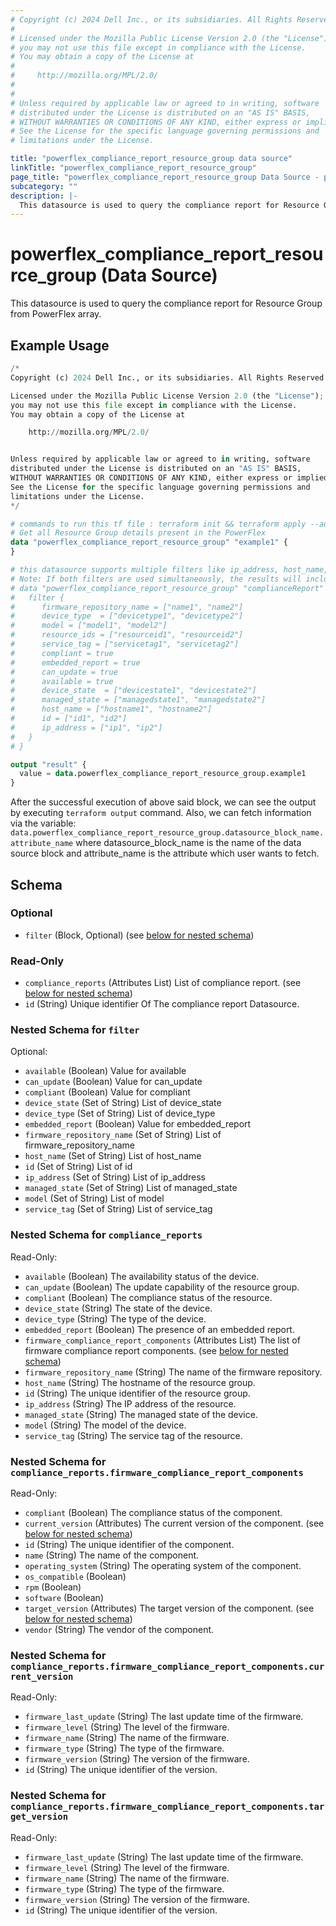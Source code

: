 ```yaml
---
# Copyright (c) 2024 Dell Inc., or its subsidiaries. All Rights Reserved.
# 
# Licensed under the Mozilla Public License Version 2.0 (the "License");
# you may not use this file except in compliance with the License.
# You may obtain a copy of the License at
# 
#     http://mozilla.org/MPL/2.0/
# 
# 
# Unless required by applicable law or agreed to in writing, software
# distributed under the License is distributed on an "AS IS" BASIS,
# WITHOUT WARRANTIES OR CONDITIONS OF ANY KIND, either express or implied.
# See the License for the specific language governing permissions and
# limitations under the License.

title: "powerflex_compliance_report_resource_group data source"
linkTitle: "powerflex_compliance_report_resource_group"
page_title: "powerflex_compliance_report_resource_group Data Source - powerflex"
subcategory: ""
description: |-
  This datasource is used to query the compliance report for Resource Group from PowerFlex array.
---
```


# powerflex_compliance_report_resource_group (Data Source)

This datasource is used to query the compliance report for Resource Group from PowerFlex array.

## Example Usage

```terraform
/*
Copyright (c) 2024 Dell Inc., or its subsidiaries. All Rights Reserved.

Licensed under the Mozilla Public License Version 2.0 (the "License");
you may not use this file except in compliance with the License.
You may obtain a copy of the License at

    http://mozilla.org/MPL/2.0/


Unless required by applicable law or agreed to in writing, software
distributed under the License is distributed on an "AS IS" BASIS,
WITHOUT WARRANTIES OR CONDITIONS OF ANY KIND, either express or implied.
See the License for the specific language governing permissions and
limitations under the License.
*/

# commands to run this tf file : terraform init && terraform apply --auto-approve
# Get all Resource Group details present in the PowerFlex
data "powerflex_compliance_report_resource_group" "example1" {
}

# this datasource supports multiple filters like ip_address, host_name, service_tag, compliant,etc.
# Note: If both filters are used simultaneously, the results will include any records that match either of the filters.
# data "powerflex_compliance_report_resource_group" "complianceReport" {
#   filter {
#      firmware_repository_name = ["name1", "name2"]
#      device_type  = ["devicetype1", "devicetype2"]
#      model = ["model1", "model2"]
#      resource_ids = ["resourceid1", "resourceid2"]
#      service_tag = ["servicetag1", "servicetag2"]
#      compliant = true
#      embedded_report = true
#      can_update = true
#      available = true
#      device_state  = ["devicestate1", "devicestate2"]
#      managed_state = ["managedstate1", "managedstate2"]
#      host_name = ["hostname1", "hostname2"]
#      id = ["id1", "id2"]
#      ip_address = ["ip1", "ip2"]
#   }
# }

output "result" {
  value = data.powerflex_compliance_report_resource_group.example1
}
```

After the successful execution of above said block, we can see the output by executing `terraform output` command. Also, we can fetch information via the variable: `data.powerflex_compliance_report_resource_group.datasource_block_name.attribute_name` where datasource_block_name is the name of the data source block and attribute_name is the attribute which user wants to fetch.

<!-- schema generated by tfplugindocs -->
## Schema

### Optional

- `filter` (Block, Optional) (see [below for nested schema](#nestedblock--filter))

### Read-Only

- `compliance_reports` (Attributes List) List of compliance report. (see [below for nested schema](#nestedatt--compliance_reports))
- `id` (String) Unique identifier Of The compliance report Datasource.

<a id="nestedblock--filter"></a>
### Nested Schema for `filter`

Optional:

- `available` (Boolean) Value for available
- `can_update` (Boolean) Value for can_update
- `compliant` (Boolean) Value for compliant
- `device_state` (Set of String) List of device_state
- `device_type` (Set of String) List of device_type
- `embedded_report` (Boolean) Value for embedded_report
- `firmware_repository_name` (Set of String) List of firmware_repository_name
- `host_name` (Set of String) List of host_name
- `id` (Set of String) List of id
- `ip_address` (Set of String) List of ip_address
- `managed_state` (Set of String) List of managed_state
- `model` (Set of String) List of model
- `service_tag` (Set of String) List of service_tag


<a id="nestedatt--compliance_reports"></a>
### Nested Schema for `compliance_reports`

Read-Only:

- `available` (Boolean) The availability status of the device.
- `can_update` (Boolean) The update capability of the resource group.
- `compliant` (Boolean) The compliance status of the resource.
- `device_state` (String) The state of the device.
- `device_type` (String) The type of the device.
- `embedded_report` (Boolean) The presence of an embedded report.
- `firmware_compliance_report_components` (Attributes List) The list of firmware compliance report components. (see [below for nested schema](#nestedatt--compliance_reports--firmware_compliance_report_components))
- `firmware_repository_name` (String) The name of the firmware repository.
- `host_name` (String) The hostname of the resource group.
- `id` (String) The unique identifier of the resource group.
- `ip_address` (String) The IP address of the resource.
- `managed_state` (String) The managed state of the device.
- `model` (String) The model of the device.
- `service_tag` (String) The service tag of the resource.

<a id="nestedatt--compliance_reports--firmware_compliance_report_components"></a>
### Nested Schema for `compliance_reports.firmware_compliance_report_components`

Read-Only:

- `compliant` (Boolean) The compliance status of the component.
- `current_version` (Attributes) The current version of the component. (see [below for nested schema](#nestedatt--compliance_reports--firmware_compliance_report_components--current_version))
- `id` (String) The unique identifier of the component.
- `name` (String) The name of the component.
- `operating_system` (String) The operating system of the component.
- `os_compatible` (Boolean)
- `rpm` (Boolean)
- `software` (Boolean)
- `target_version` (Attributes) The target version of the component. (see [below for nested schema](#nestedatt--compliance_reports--firmware_compliance_report_components--target_version))
- `vendor` (String) The vendor of the component.

<a id="nestedatt--compliance_reports--firmware_compliance_report_components--current_version"></a>
### Nested Schema for `compliance_reports.firmware_compliance_report_components.current_version`

Read-Only:

- `firmware_last_update` (String) The last update time of the firmware.
- `firmware_level` (String) The level of the firmware.
- `firmware_name` (String) The name of the firmware.
- `firmware_type` (String) The type of the firmware.
- `firmware_version` (String) The version of the firmware.
- `id` (String) The unique identifier of the version.


<a id="nestedatt--compliance_reports--firmware_compliance_report_components--target_version"></a>
### Nested Schema for `compliance_reports.firmware_compliance_report_components.target_version`

Read-Only:

- `firmware_last_update` (String) The last update time of the firmware.
- `firmware_level` (String) The level of the firmware.
- `firmware_name` (String) The name of the firmware.
- `firmware_type` (String) The type of the firmware.
- `firmware_version` (String) The version of the firmware.
- `id` (String) The unique identifier of the version.

